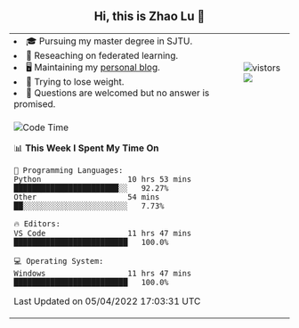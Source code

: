 <h2 align="center"> Hi, this is Zhao Lu 👋</h2>

<table style="overflow:hidden;">
    <tr> 
        <td>
            <li>🎓 Pursuing my master degree in SJTU.</li>
            <li>🌱 Reseaching on federated learning.</li>
            <li>🖥️ Maintaining my <a href="https://ifarewell.xyz">personal blog</a>.</li>
            <li>💪 Trying to lose weight.</li>
            <li>💬 Questions are welcomed but no answer is promised.</li> 
        </td>
        <td>
            <img src="https://visitor-badge.glitch.me/badge?page_id=ifarewell" alt="vistors" />
        <br>
          <img src="https://github-readme-stats.vercel.app/api?username=ifarewell&theme=graywhite&hide=prs,contribs&show_icons=true&hide_border=true&icon_color=CE1D2D&text_color=718096&bg_color=ffffff&hide_title=true" />
        </td>
    </tr>
    <tr>
        <td colspan="2">
            
<!--START_SECTION:waka-->
![Code Time](http://img.shields.io/badge/Code%20Time-135%20hrs%207%20mins-blue)

📊 **This Week I Spent My Time On** 

```text
💬 Programming Languages: 
Python                   10 hrs 53 mins      ███████████████████████░░   92.27% 
Other                    54 mins             ██░░░░░░░░░░░░░░░░░░░░░░░   7.73%

🔥 Editors: 
VS Code                  11 hrs 47 mins      █████████████████████████   100.0%

💻 Operating System: 
Windows                  11 hrs 47 mins      █████████████████████████   100.0%

```


 Last Updated on 05/04/2022 17:03:31 UTC
<!--END_SECTION:waka-->
            
</td></tr>
</table>

